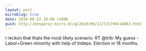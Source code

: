 ```yaml
---
layout: post
microblog: true
date: 2010-08-22 10:00 +1000
guid: http://desparoz.micro.blog/2010/08/22/t21794518863.html
---
```

I reckon that thats the most likely scenario. RT @trib: My guess - Labor+Green minority with help of Indeps. Election in 18 months.
